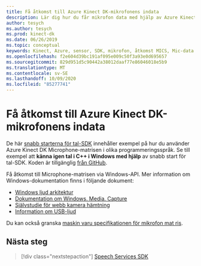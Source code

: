 ```yaml
---
title: Få åtkomst till Azure Kinect DK-mikrofonens indata
description: Lär dig hur du får mikrofon data med hjälp av Azure Kinect DK Microphone-matrisen.
author: tesych
ms.author: tesych
ms.prod: kinect-dk
ms.date: 06/26/2019
ms.topic: conceptual
keywords: Kinect, Azure, sensor, SDK, mikrofon, åtkomst MICS, Mic-data
ms.openlocfilehash: f2e604d39bc191af095e009c50f3a93e0d695657
ms.sourcegitcommit: 829d951d5c90442a38012daaf77e86046018e5b9
ms.translationtype: MT
ms.contentlocale: sv-SE
ms.lasthandoff: 10/09/2020
ms.locfileid: "85277741"
---
```

# <a name="access-azure-kinect-dk-microphone-input-data"></a>Få åtkomst till Azure Kinect DK-mikrofonens indata

De här [snabb starterna för tal-SDK](https://docs.microsoft.com/azure/cognitive-services/speech-service) innehåller exempel på hur du använder Azure Kinect DK Microphone-matrisen i olika programmeringsspråk.
Se till exempel att **känna igen tal i C++ i Windows med hjälp** av snabb start för tal-SDK. Koden är tillgänglig [från GitHub](https://github.com/Azure-Samples/cognitive-services-speech-sdk/tree/master/quickstart/cpp).

Få åtkomst till Microphone-matrisen via Windows-API. Mer information om Windows-dokumentation finns i följande dokument:

* [Windows ljud arkitektur](https://docs.microsoft.com/windows-hardware/drivers/audio/windows-audio-architecture)
* [Dokumentation om Windows. Media. Capture](https://docs.microsoft.com/uwp/api/Windows.Media.Capture)
* [Självstudie för webb kamera hämtning](https://docs.microsoft.com/windows/uwp/audio-video-camera/basic-photo-video-and-audio-capture-with-mediacapture)
* [Information om USB-ljud](https://docs.microsoft.com/windows-hardware/drivers/audio/usb-2-0-audio-drivers)

Du kan också granska [maskin varu specifikationen för mikrofon mat ris](hardware-specification.md#microphone-array).

## <a name="next-steps"></a>Nästa steg

>[!div class="nextstepaction"]
>[Speech Services SDK](https://docs.microsoft.com/azure/cognitive-services/speech-service/)

